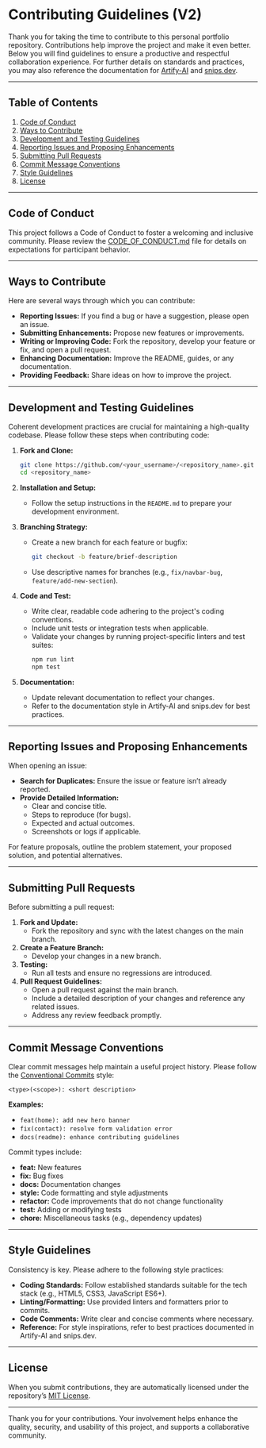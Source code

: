 # Contributing Guidelines (V2)

Thank you for taking the time to contribute to this personal portfolio repository. Contributions help improve the project and make it even better. Below you will find guidelines to ensure a productive and respectful collaboration experience. For further details on standards and practices, you may also reference the documentation for [Artify-AI](https://artify-ai.com/docs) and [snips.dev](https://snips.dev/docs).

---

## Table of Contents
1. [Code of Conduct](#code-of-conduct)
2. [Ways to Contribute](#ways-to-contribute)
3. [Development and Testing Guidelines](#development-and-testing-guidelines)
4. [Reporting Issues and Proposing Enhancements](#reporting-issues-and-proposing-enhancements)
5. [Submitting Pull Requests](#submitting-pull-requests)
6. [Commit Message Conventions](#commit-message-conventions)
7. [Style Guidelines](#style-guidelines)
8. [License](#license)

---

## Code of Conduct

This project follows a Code of Conduct to foster a welcoming and inclusive community. Please review the [CODE_OF_CONDUCT.md](CODE_OF_CONDUCT.md) file for details on expectations for participant behavior.

---

## Ways to Contribute

Here are several ways through which you can contribute:

- **Reporting Issues:** If you find a bug or have a suggestion, please open an issue.
- **Submitting Enhancements:** Propose new features or improvements.
- **Writing or Improving Code:** Fork the repository, develop your feature or fix, and open a pull request.
- **Enhancing Documentation:** Improve the README, guides, or any documentation.
- **Providing Feedback:** Share ideas on how to improve the project.

---

## Development and Testing Guidelines

Coherent development practices are crucial for maintaining a high-quality codebase. Please follow these steps when contributing code:

1. **Fork and Clone:**
   ```bash
   git clone https://github.com/<your_username>/<repository_name>.git
   cd <repository_name>
   ```

2. **Installation and Setup:**
   - Follow the setup instructions in the `README.md` to prepare your development environment.

3. **Branching Strategy:**
   - Create a new branch for each feature or bugfix:
     ```bash
     git checkout -b feature/brief-description
     ```
   - Use descriptive names for branches (e.g., `fix/navbar-bug`, `feature/add-new-section`).

4. **Code and Test:**
   - Write clear, readable code adhering to the project's coding conventions.
   - Include unit tests or integration tests when applicable.
   - Validate your changes by running project-specific linters and test suites:
     ```bash
     npm run lint
     npm test
     ```

5. **Documentation:**
   - Update relevant documentation to reflect your changes.
   - Refer to the documentation style in Artify-AI and snips.dev for best practices.

---

## Reporting Issues and Proposing Enhancements

When opening an issue:

- **Search for Duplicates:** Ensure the issue or feature isn’t already reported.
- **Provide Detailed Information:**
  - Clear and concise title.
  - Steps to reproduce (for bugs).
  - Expected and actual outcomes.
  - Screenshots or logs if applicable.

For feature proposals, outline the problem statement, your proposed solution, and potential alternatives.

---

## Submitting Pull Requests

Before submitting a pull request:

1. **Fork and Update:**
   - Fork the repository and sync with the latest changes on the main branch.
2. **Create a Feature Branch:**
   - Develop your changes in a new branch.
3. **Testing:**
   - Run all tests and ensure no regressions are introduced.
4. **Pull Request Guidelines:**
   - Open a pull request against the main branch.
   - Include a detailed description of your changes and reference any related issues.
   - Address any review feedback promptly.

---

## Commit Message Conventions

Clear commit messages help maintain a useful project history. Please follow the [Conventional Commits](https://www.conventionalcommits.org/) style:

```
<type>(<scope>): <short description>
```

**Examples:**
- `feat(home): add new hero banner`
- `fix(contact): resolve form validation error`
- `docs(readme): enhance contributing guidelines`

Commit types include:
- **feat:** New features
- **fix:** Bug fixes
- **docs:** Documentation changes
- **style:** Code formatting and style adjustments
- **refactor:** Code improvements that do not change functionality
- **test:** Adding or modifying tests
- **chore:** Miscellaneous tasks (e.g., dependency updates)

---

## Style Guidelines

Consistency is key. Please adhere to the following style practices:

- **Coding Standards:** Follow established standards suitable for the tech stack (e.g., HTML5, CSS3, JavaScript ES6+).
- **Linting/Formatting:** Use provided linters and formatters prior to commits.
- **Code Comments:** Write clear and concise comments where necessary.
- **Reference:** For style inspirations, refer to best practices documented in Artify-AI and snips.dev.

---

## License

When you submit contributions, they are automatically licensed under the repository’s [MIT License](LICENSE).

---

Thank you for your contributions. Your involvement helps enhance the quality, security, and usability of this project, and supports a collaborative community.
```
